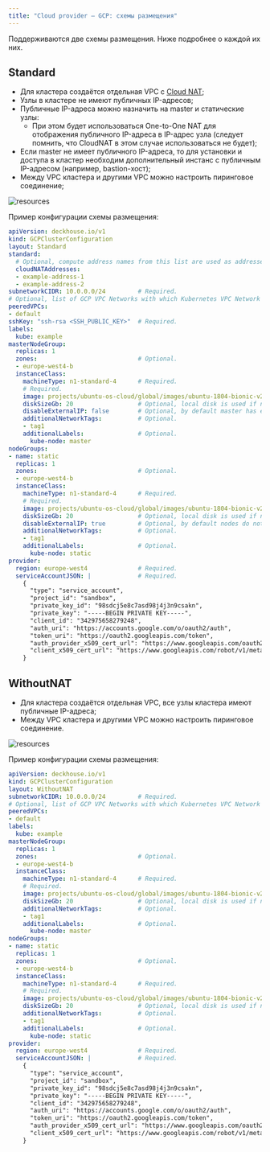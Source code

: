 ```yaml
---
title: "Cloud provider — GCP: схемы размещения"
---
```


Поддерживаются две схемы размещения. Ниже подробнее о каждой их них.

## Standard
* Для кластера создаётся отдельная VPC с [Cloud NAT](https://cloud.google.com/nat/docs/overview);
* Узлы в кластере не имеют публичных IP-адресов;
* Публичные IP-адреса можно назначить на master и статические узлы:
    * При этом будет использоваться One-to-One NAT для отображения публичного IP-адреса в IP-адрес узла (следует помнить, что CloudNAT в этом случае использоваться не будет);
* Если master не имеет публичного IP-адреса, то для установки и доступа в кластер необходим дополнительный инстанс с публичным IP-адресом (например, bastion-хост);
* Между VPC кластера и другими VPC можно настроить пиринговое соединение;

![resources](https://docs.google.com/drawings/d/e/2PACX-1vR1oHqbXPJPYxUXwpkRGM6VPpZaNc8WoGH-N0Zqb9GexSc-NQDvsGiXe_Hc-Z1fMQWBRawuoy8FGENt/pub?w=989&amp;h=721)
<!--- Исходник: https://docs.google.com/drawings/d/1VTAoz6-65q7m99KA933e1phWImirxvb9-OLH9DRtWPE/edit --->

Пример конфигурации схемы размещения:

```yaml
apiVersion: deckhouse.io/v1
kind: GCPClusterConfiguration
layout: Standard
standard:
  # Optional, compute address names from this list are used as addresses for Cloud NAT.
  cloudNATAddresses:                                         
  - example-address-1
  - example-address-2
subnetworkCIDR: 10.0.0.0/24         # Required.
# Optional, list of GCP VPC Networks with which Kubernetes VPC Network will be peered.
peeredVPCs:                                                  
- default
sshKey: "ssh-rsa <SSH_PUBLIC_KEY>"  # Required.
labels:
  kube: example
masterNodeGroup:
  replicas: 1
  zones:                            # Optional.
  - europe-west4-b
  instanceClass:
    machineType: n1-standard-4      # Required.
    # Required.
    image: projects/ubuntu-os-cloud/global/images/ubuntu-1804-bionic-v20190911    
    diskSizeGb: 20                  # Optional, local disk is used if not specified.
    disableExternalIP: false        # Optional, by default master has externalIP.
    additionalNetworkTags:          # Optional.
    - tag1
    additionalLabels:               # Optional.
      kube-node: master
nodeGroups:
- name: static
  replicas: 1
  zones:                            # Optional.
  - europe-west4-b
  instanceClass:
    machineType: n1-standard-4      # Required.
    # Required.
    image: projects/ubuntu-os-cloud/global/images/ubuntu-1804-bionic-v20190911    
    diskSizeGb: 20                  # Optional, local disk is used if not specified.
    disableExternalIP: true         # Optional, by default nodes do not have externalIP.
    additionalNetworkTags:          # Optional.
    - tag1
    additionalLabels:               # Optional.
      kube-node: static
provider:
  region: europe-west4              # Required.
  serviceAccountJSON: |             # Required.
    {
      "type": "service_account",
      "project_id": "sandbox",
      "private_key_id": "98sdcj5e8c7asd98j4j3n9csakn",
      "private_key": "-----BEGIN PRIVATE KEY-----",
      "client_id": "342975658279248",
      "auth_uri": "https://accounts.google.com/o/oauth2/auth",
      "token_uri": "https://oauth2.googleapis.com/token",
      "auth_provider_x509_cert_url": "https://www.googleapis.com/oauth2/v1/certs",
      "client_x509_cert_url": "https://www.googleapis.com/robot/v1/metadata/x509/k8s-test%40sandbox.iam.gserviceaccount.com"
    }
```

## WithoutNAT
* Для кластера создаётся отдельная VPC, все узлы кластера имеют публичные IP-адреса;
* Между VPC кластера и другими VPC можно настроить пиринговое соединение.

![resources](https://docs.google.com/drawings/d/e/2PACX-1vTq2Jlx4k8OXt4acHeW6NvqABsZIPSDoOldDiGERYHWHmmKykSjXZ_ADvKecCC1L8Jjq4143uv5GWDR/pub?w=989&amp;h=721)
<!--- Исходник: https://docs.google.com/drawings/d/1uhWbQFiycsFkG9D1vNbJNrb33Ih4YMdCxvOX5maW5XQ/edit --->

Пример конфигурации схемы размещения:

```yaml
apiVersion: deckhouse.io/v1
kind: GCPClusterConfiguration
layout: WithoutNAT
subnetworkCIDR: 10.0.0.0/24         # Required.
# Optional, list of GCP VPC Networks with which Kubernetes VPC Network will be peered.
peeredVPCs:                                                 
- default
labels:
  kube: example
masterNodeGroup:
  replicas: 1
  zones:                            # Optional.
  - europe-west4-b
  instanceClass:
    machineType: n1-standard-4      # Required.
    # Required.
    image: projects/ubuntu-os-cloud/global/images/ubuntu-1804-bionic-v20190911    
    diskSizeGb: 20                  # Optional, local disk is used if not specified.
    additionalNetworkTags:          # Optional.
    - tag1
    additionalLabels:               # Optional.
      kube-node: master
nodeGroups:
- name: static
  replicas: 1
  zones:                            # Optional.
  - europe-west4-b
  instanceClass:
    machineType: n1-standard-4      # Required.
    # Required.
    image: projects/ubuntu-os-cloud/global/images/ubuntu-1804-bionic-v20190911    
    diskSizeGb: 20                  # Optional, local disk is used if not specified.
    additionalNetworkTags:          # Optional.
    - tag1
    additionalLabels:               # Optional.
      kube-node: static
provider:
  region: europe-west4              # Required.
  serviceAccountJSON: |             # Required.
    {
      "type": "service_account",
      "project_id": "sandbox",
      "private_key_id": "98sdcj5e8c7asd98j4j3n9csakn",
      "private_key": "-----BEGIN PRIVATE KEY-----",
      "client_id": "342975658279248",
      "auth_uri": "https://accounts.google.com/o/oauth2/auth",
      "token_uri": "https://oauth2.googleapis.com/token",
      "auth_provider_x509_cert_url": "https://www.googleapis.com/oauth2/v1/certs",
      "client_x509_cert_url": "https://www.googleapis.com/robot/v1/metadata/x509/k8s-test%40sandbox.iam.gserviceaccount.com"
    }
```
